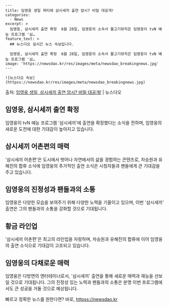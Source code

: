     ---
    title: 임영웅 생일 파티에 삼시세끼 출연 암시? 비밀 대공개!
    categories:
      - News
    excerpt: >
      임영웅, 삼시세끼 출연 확정  6월 28일, 임영웅의 소속사 물고기뮤직은 임영웅이 tvN 예능 프로그램 '삼…
    feature_text: >
      ## 뉴스다오 실시간 뉴스 속보입니다.
    
      임영웅, 삼시세끼 출연 확정  6월 28일, 임영웅의 소속사 물고기뮤직은 임영웅이 tvN 예능 프로그램 '삼…
    image: 'https://newsdao.kr/res/images/meta/newsdao_breakingnews.jpg'
    ---
    
    ![뉴스다오 속보](httpss://newsdao.kr/res/images/meta/newsdao_breakingnews.jpg)

<p>출처: <a href="httpss://newsdao.kr/4620" rel="dofollow">임영웅 생일, 삼시세끼 출연 암시? 비밀 대공개!</a> | 뉴스다오</p>

<h2 data-ke-size="size26">임영웅, 삼시세끼 출연 확정</h2>
임영웅이 tvN 예능 프로그램 '삼시세끼'에 출연을 확정했다는 소식을 전하며, 임영웅의 새로운 도전에 대한 기대감이 높아지고 있습니다.

<h2 data-ke-size="size26">삼시세끼 어촌편의 매력</h2>
'삼시세끼 어촌편'은 도시에서 벗어나 자연에서의 삶을 경험하는 콘텐츠로, 차승원과 유해진의 합류 소식에 임영웅의 추가적인 출연 소식은 시청자들과 팬들에게 큰 기대감을 주고 있습니다.

<h2 data-ke-size="size26">임영웅의 진정성과 팬들과의 소통</h2>
임영웅은 다양한 모습을 보여주기 위해 다양한 노력을 기울이고 있으며, 이번 '삼시세끼' 출연은 그의 팬들과의 소통을 강화할 것으로 기대됩니다.

<h2 data-ke-size="size26">황금 라인업</h2>
'삼시세끼 어촌편'은 최고의 라인업을 자랑하며, 차승원과 유해진의 합류에 이어 임영웅의 출연 소식으로 기대감이 고조되고 있습니다.

<h2 data-ke-size="size26">임영웅의 다채로운 매력</h2>
임영웅은 다방면의 엔터테이너로서, '삼시세끼' 출연을 통해 새로운 매력과 재능을 선보일 것으로 기대됩니다. 그의 진정성 있는 노력과 팬들과의 소통은 분명 이번 프로그램에서도 큰 성공을 거둘 것으로 예상됩니다. 

빠르고 정확한 뉴스를 원한다면? 바로, <a href="httpss://newsdao.kr" rel="dofollow">httpss://newsdao.kr</a>


    